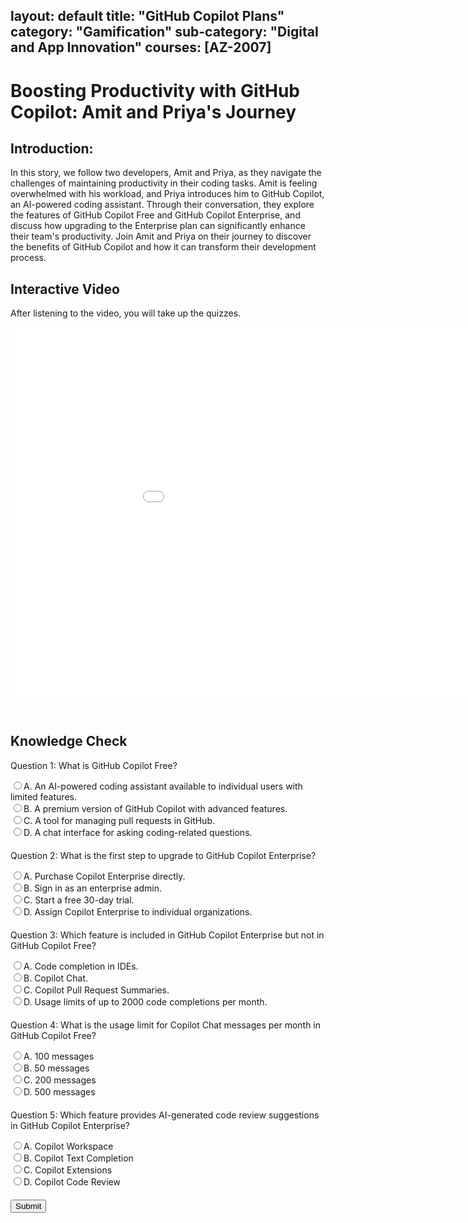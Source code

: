 layout: default
title:  "GitHub Copilot Plans"
category: "Gamification"
sub-category: "Digital and App Innovation"
courses: [AZ-2007]
---

# Boosting Productivity with GitHub Copilot: Amit and Priya's Journey

## Introduction:
In this story, we follow two developers, Amit and Priya, as they navigate the challenges of maintaining productivity in their coding tasks. Amit is feeling overwhelmed with his workload, and Priya introduces him to GitHub Copilot, an AI-powered coding assistant. Through their conversation, they explore the features of GitHub Copilot Free and GitHub Copilot Enterprise, and discuss how upgrading to the Enterprise plan can significantly enhance their team's productivity. Join Amit and Priya on their journey to discover the benefits of GitHub Copilot and how it can transform their development process.

## Interactive Video 

After listening to the video, you will take up the quizzes.

<iframe class="smart-player-embed-iframe" id="embeddedSmartPlayerInstance" src="/iengage/project-files/gamification/Digital%20and%20App%20Innovation/videos/githubplan/GitHub_player.html?embedIFrameId=embeddedSmartPlayerInstance" width="1024" height="600" scrolling="no" frameborder="0" webkitAllowFullScreen mozallowfullscreen allowFullScreen></iframe>

<div class="knowledge-check" style="margin-top: 50px;">
    <h2>Knowledge Check</h2>
    <form id="knowledgeCheckForm">
        <div class="knowledge-check-question" style="margin-bottom: 20px;">
            <p>Question 1: What is GitHub Copilot Free?</p>
            <label><input type="radio" name="question1" value="A">A. An AI-powered coding assistant available to individual users with limited features.</label><br>
            <label><input type="radio" name="question1" value="B">B. A premium version of GitHub Copilot with advanced features.</label><br>
            <label><input type="radio" name="question1" value="C">C. A tool for managing pull requests in GitHub.</label><br>
            <label><input type="radio" name="question1" value="D">D. A chat interface for asking coding-related questions.</label>
        </div>
        <div class="knowledge-check-question" style="margin-bottom: 20px;">
            <p>Question 2: What is the first step to upgrade to GitHub Copilot Enterprise?</p>
            <label><input type="radio" name="question2" value="A">A. Purchase Copilot Enterprise directly.</label><br>
            <label><input type="radio" name="question2" value="B">B. Sign in as an enterprise admin.</label><br>
            <label><input type="radio" name="question2" value="C">C. Start a free 30-day trial.</label><br>
            <label><input type="radio" name="question2" value="D">D. Assign Copilot Enterprise to individual organizations.</label>
        </div>
        <div class="knowledge-check-question" style="margin-bottom: 20px;">
            <p>Question 3: Which feature is included in GitHub Copilot Enterprise but not in GitHub Copilot Free?</p>
            <label><input type="radio" name="question3" value="A">A. Code completion in IDEs.</label><br>
            <label><input type="radio" name="question3" value="B">B. Copilot Chat.</label><br>
            <label><input type="radio" name="question3" value="C">C. Copilot Pull Request Summaries.</label><br>
            <label><input type="radio" name="question3" value="D">D. Usage limits of up to 2000 code completions per month.</label>
        </div>
        <div class="knowledge-check-question" style="margin-bottom: 20px;">
            <p>Question 4: What is the usage limit for Copilot Chat messages per month in GitHub Copilot Free?</p>
            <label><input type="radio" name="question4" value="A">A. 100 messages</label><br>
            <label><input type="radio" name="question4" value="B">B. 50 messages</label><br>
            <label><input type="radio" name="question4" value="C">C. 200 messages</label><br>
            <label><input type="radio" name="question4" value="D">D. 500 messages</label>
        </div>            
        <div class="knowledge-check-question" style="margin-bottom: 20px;">
            <p>Question 5: Which feature provides AI-generated code review suggestions in GitHub Copilot Enterprise?</p>
            <label><input type="radio" name="question5" value="A">A. Copilot Workspace</label><br>
            <label><input type="radio" name="question5" value="B">B. Copilot Text Completion</label><br>
            <label><input type="radio" name="question5" value="C">C. Copilot Extensions</label><br>
            <label><input type="radio" name="question5" value="D">D. Copilot Code Review</label>
        </div>               
        <button type="button" onclick="checkAnswers()">Submit</button>
    </form>
    <div id="results"></div>
</div>

<script>
    function checkAnswers() {
        const answers = {
            question1: 'A',
            question2: 'B',
            question3: 'C',
            question4: 'B',
            question5: 'D'
        };

        let score = 0;
        const form = document.getElementById('knowledgeCheckForm');
        const results = document.getElementById('results');
        results.innerHTML = '';

        for (const [question, correctAnswer] of Object.entries(answers)) {
            const selected = form.querySelector(`input[name="${question}"]:checked`);
            const questionElement = form.querySelector(`input[name="${question}"][value="${correctAnswer}"]`).parentElement;
            if (selected && selected.value === correctAnswer) {
                score++;
                questionElement.style.color = 'green';
            } else if (selected) {
                selected.parentElement.style.color = 'red';
                questionElement.style.color = 'green';
            } else {
                questionElement.style.color = 'green';
            }
        }

        results.innerHTML = `You got ${score} out of ${Object.keys(answers).length} correct.`;
    }
</script>
